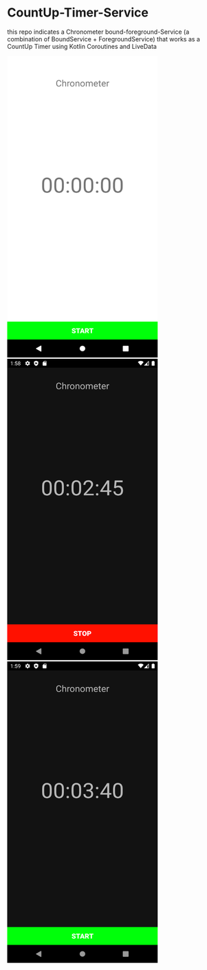 # CountUp-Timer-Service
this repo indicates a Chronometer bound-foreground-Service (a combination of BoundService + ForegroundService) that works as a CountUp Timer using Kotlin Coroutines and LiveData

<a href="url"><img src="https://github.com/MortezaNedaei/CountUp-Timer-Service/blob/master/art/light.png" width="350" height="700"></a>
<a href="url"><img src="https://github.com/MortezaNedaei/CountUp-Timer-Service/blob/master/art/dark1.png" width="350" height="700"></a>
<a href="url"><img src="https://github.com/MortezaNedaei/CountUp-Timer-Service/blob/master/art/dark2.png" width="350" height="700"></a>

